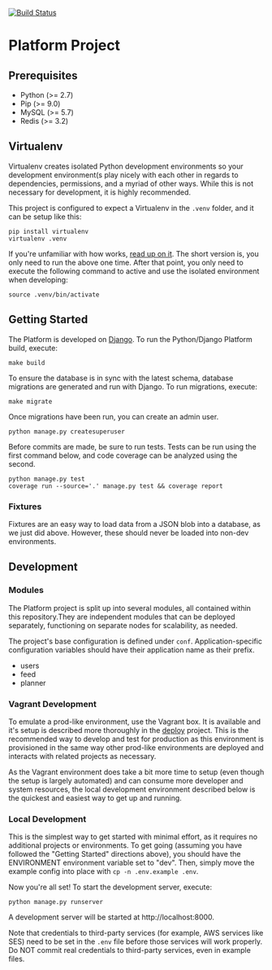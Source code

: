 [![Build Status](https://travis-ci.org/HeliumEdu/platform.svg?branch=master)](https://travis-ci.org/HeliumEdu/platform)

# Platform Project

## Prerequisites
* Python (>= 2.7)
* Pip (>= 9.0)
* MySQL (>= 5.7)
* Redis (>= 3.2)

## Virtualenv
Virtualenv creates isolated Python development environments so your development environment(s play
nicely with each other in regards to dependencies, permissions, and a myriad of other ways. While this is not necessary for development, it
is highly recommended.
 
This project is configured to expect a Virtualenv in the `.venv` folder, and it can be setup like this:

```
pip install virtualenv
virtualenv .venv
```

If you're unfamiliar with how works, [read up on it](https://virtualenv.pypa.io/en/stable/). The short version is, you only need to run the
above one time. After that point, you only need to execute the following command to active and use the isolated environment when developing:

```
source .venv/bin/activate
```

## Getting Started
The Platform is developed on [Django](https://www.djangoproject.com/). To run the Python/Django Platform build, execute:

```
make build
```

To ensure the database is in sync with the latest schema, database migrations are generated and run with Django. To run migrations, execute:

```
make migrate
```

Once migrations have been run, you can create an admin user.

```
python manage.py createsuperuser
```

Before commits are made, be sure to run tests. Tests can be run using the first command below, and code coverage can be analyzed using the
second.
 
```
python manage.py test
coverage run --source='.' manage.py test && coverage report
```

### Fixtures
Fixtures are an easy way to load data from a JSON blob into a database, as we just did above. However, these should never be loaded into
non-dev environments. 

## Development
### Modules
The Platform project is split up into several modules, all contained within this repository.They are independent modules that can be deployed
separately, functioning on separate nodes for scalability, as needed.

The project's base configuration is defined under `conf`. Application-specific configuration variables should have their application name as their
prefix.

* users
* feed
* planner

### Vagrant Development
To emulate a prod-like environment, use the Vagrant box. It is available and it's setup is described more thoroughly in the 
[deploy](https://github.com/HeliumEdu/deploy) project. This is the recommended way to develop and test for production as this environment is
provisioned in the same way other prod-like environments are deployed and interacts with related projects as necessary.

As the Vagrant environment does take a bit more time to setup (even though the setup is largely automated) and can consume more developer
and system resources, the local development environment described below is the quickest and easiest way to get up and running.

### Local Development
This is the simplest way to get started with minimal effort, as it requires no additional projects or environments. To get going (assuming
you have followed the "Getting Started" directions above), you should have the ENVIRONMENT environment variable set to "dev". Then, simply
move the example config into place with `cp -n .env.example .env`.

Now you're all set! To start the development server, execute:

```
python manage.py runserver
```

A development server will be started at http://localhost:8000.

Note that credentials to third-party services (for example, AWS services like SES) need to be set in the `.env` file
before those services will work properly. Do NOT commit real credentials to third-party services, even in example files.